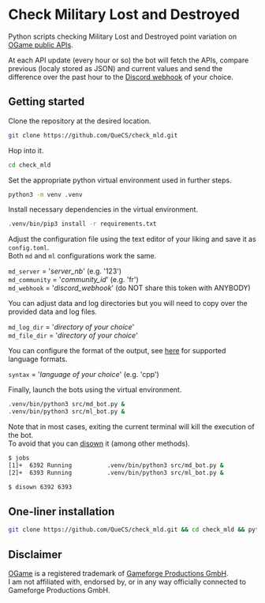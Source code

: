 # Check Military Lost and Destroyed

Python scripts checking Military Lost and Destroyed point variation on [OGame public APIs](https://forum.origin.ogame.gameforge.com/forum/thread/44-ogame-api/).

At each API update (every hour or so) the bot will fetch the APIs, compare previous (localy stored as JSON) and current values and send the difference over the past hour to the [Discord webhook](https://hookdeck.com/webhooks/platforms/how-to-get-started-with-discord-webhooks) of your choice.

## Getting started

Clone the repository at the desired location.
```bash
git clone https://github.com/QueCS/check_mld.git
```

Hop into it.
```bash
cd check_mld
```

Set the appropriate python virtual environment used in further steps.
```bash
python3 -m venv .venv
```

Install necessary dependencies in the virtual environment.
```bash
.venv/bin/pip3 install -r requirements.txt
```

Adjust the configuration file using the text editor of your liking and save it as `config.toml`.\
Both `md` and `ml` configurations work the same.

`md_server` = '*server_nb*' (e.g. '123')\
`md_community` = '*community_id*' (e.g. 'fr')\
`md_webhook` = '*discord_webhook*' (do NOT share this token with ANYBODY)

You can adjust data and log directories but you will need to copy over the provided data and log files.

`md_log_dir` = '*directory of your choice*'\
`md_file_dir` = '*directory of your choice*'

You can configure the format of the output, see [here](https://gist.github.com/matthewzring/9f7bbfd102003963f9be7dbcf7d40e51#syntax-highlighting) for supported language formats.

`syntax` = '*language of your choice*' (e.g. 'cpp')


Finally, launch the bots using the virtual environment.
```bash
.venv/bin/python3 src/md_bot.py &
.venv/bin/python3 src/ml_bot.py &
```

Note that in most cases, exiting the current terminal will kill the execution of the bot.\
To avoid that you can [disown](https://linuxcommand.org/lc3_man_pages/disownh.html) it (among other methods).
```bash
$ jobs
[1]+  6392 Running          .venv/bin/python3 src/md_bot.py &
[2]+  6393 Running          .venv/bin/python3 src/ml_bot.py &

$ disown 6392 6393
```

## One-liner installation
```bash
git clone https://github.com/QueCS/check_mld.git && cd check_mld && python3 -m venv .venv && .venv/bin/pip3 install -r requirements.txt
```

## Disclaimer

[OGame](https://gameforge.com/play/ogame) is a registered trademark of [Gameforge Productions GmbH](https://gameforge.com).\
I am not affiliated with, endorsed by, or in any way officially connected to Gameforge Productions GmbH.
